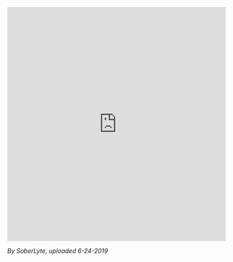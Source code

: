 <style> iframe { height: 56.25vmin; } </style>
<iframe src="https://www.youtube.com/embed/AnwfyYq30mA" title="YouTube video player" frameborder="0" width="100%" allowfullscreen></iframe>

*By SoberLyte, uploaded 6-24-2019*
